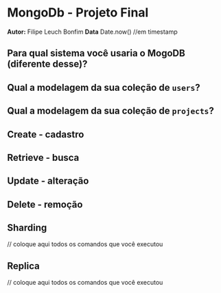 # MongoDb - Projeto Final
**Autor:** Filipe Leuch Bonfim
**Data** Date.now() //em timestamp

## Para qual sistema você usaria o MogoDB (diferente desse)?

## Qual a modelagem da sua coleção de `users`?

## Qual a modelagem da sua coleção de `projects`?

## Create - cadastro

## Retrieve - busca

## Update - alteração

## Delete - remoção

## Sharding
// coloque aqui todos os comandos que você executou

## Replica
// coloque aqui todos os comandos que você executou
